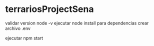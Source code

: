 # terrariosProjectSena

validar version node -v
ejecutar node install para dependencias 
crear archivo .env

ejecutar npm start
